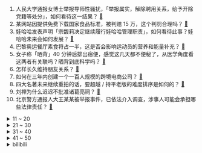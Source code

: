 1. 人民大学通报女博士举报导师性骚扰，「举报属实，解除聘用关系，给予开除党籍等处分」，如何看待这一结果？ [:link:](https://www.zhihu.com/question/662299922)
2. 某网站因提供免费下载国家食品标准，被判赔 15 万，这个判罚合理吗？ [:link:](https://www.zhihu.com/question/661943653)
3. 娃哈哈发表声明「宗馥莉决定继续履行娃哈哈管理职责」，如何看待此事？娃哈哈未来会如何发展？ [:link:](https://www.zhihu.com/question/662306016)
4. 巴黎奥运餐厅素食将占一半，这是否会影响运动员的营养和能量补充？ [:link:](https://www.zhihu.com/question/661994693)
5. 女子称「晒背」40 分钟后排出宿便，感觉这几天都不便秘了，从医学角度看这两者有关联吗？晒背到底科学吗？ [:link:](https://www.zhihu.com/question/662279533)
6. 怎样长久维持朋友关系？ [:link:](https://www.zhihu.com/question/637731756)
7. 如何在三年内创建一个一百人规模的跨境电商公司？ [:link:](https://www.zhihu.com/question/662007967)
8. 四大名著未来继续重拍的话，要超越 / 持平老版的难度排序是如何的？ [:link:](https://www.zhihu.com/question/661903905)
9. 刘禅为什么迟迟不批准诸葛亮祠？ [:link:](https://www.zhihu.com/question/662010639)
10. 北京警方通报人大王某某被举报事件，已依法介入调查，涉事人可能会承担哪些法律责任？ [:link:](https://www.zhihu.com/question/662300534)
<details>
<summary>11 ~ 20</summary>

11. 古代大臣有哪些冷门但是有意思的奏疏/上疏？ [:link:](https://www.zhihu.com/question/661120778)
12. 文笔挑战：也许是风太大了，—————，你会怎样接出下半句？ [:link:](https://www.zhihu.com/question/631742211)
13. 如何看待官方提出「有序推进渐进式延迟法定退休年龄改革」？将带来哪些影响？ [:link:](https://www.zhihu.com/question/662217578)
14. 为什么溶洞景区要打五颜六色的光？ [:link:](https://www.zhihu.com/question/661747466)
15. 《斗破苍穹》里如果有斗圣找上萧炎表示可以救药老，但管他要《焚诀》，萧炎会怎么做？ [:link:](https://www.zhihu.com/question/538037817)
16. 多地充电站禁止插混车辆充电，如何看待这一举措？ [:link:](https://www.zhihu.com/question/605241152)
17. 明明是同一件衣服，「会打扮」和「不会打扮」的人，穿出反差感为什么会这么大？ [:link:](https://www.zhihu.com/question/659728971)
18. 中国象棋里有哪些恶心人的招？ [:link:](https://www.zhihu.com/question/35707794)
19. 如何与不讲理的人讲理？ [:link:](https://www.zhihu.com/question/24865593)
20. 美国总统拜登宣布退出总统竞选，哈里斯「尽一切所能击败特朗普 」，这将对美国大选产生什么影响？ [:link:](https://www.zhihu.com/question/662246140)
</details>
<details>
<summary>21 ~ 30</summary>

21. Ning 称「《英雄联盟》与《DOTA2》都玩得很厉害情况下《英雄联盟》更难」双修玩家的感受是什么样？ [:link:](https://www.zhihu.com/question/662256834)
22. 怎么劝儿子放弃985，去警校？ [:link:](https://www.zhihu.com/question/608804899)
23. 小米MIX Flip能成为“小折叠的分水岭之作”吗？ [:link:](https://www.zhihu.com/question/662120127)
24. 产妇翻栏杆擅入医院施工场地坠亡，医院承担5.7万余元，此案对公共场所履行安全保障义务时有哪些指导意义？ [:link:](https://www.zhihu.com/question/662104469)
25. 梅西和 C 罗相比谁更幸运？ [:link:](https://www.zhihu.com/question/320972165)
26. 如何看待综艺《种地吧》疑因招新人导致掉粉超 85 万？ [:link:](https://www.zhihu.com/question/662170131)
27. 可以放一张猫猫睡懒觉的照片吗？ [:link:](https://www.zhihu.com/question/662051883)
28. 如何一句话激怒竞赛党? [:link:](https://www.zhihu.com/question/657166310)
29. 刘禹锡有哪些绝美的诗？ [:link:](https://www.zhihu.com/question/657512018)
30. 作为职场新人，在饭局中被领导安排点菜时，应如何得体应对？ [:link:](https://www.zhihu.com/question/660814090)
</details>
<details>
<summary>31 ~ 40</summary>

31. 巴黎爆发示威，不满以色列参加奥运，批评「禁俄放以」是双标，如何看待此事？ [:link:](https://www.zhihu.com/question/662209291)
32. 分手将近三年走不出来，几乎每天以泪洗面，我真的很痛苦该怎么办？ [:link:](https://www.zhihu.com/question/662133629)
33. 你的高中生活快乐吗? [:link:](https://www.zhihu.com/question/658268826)
34. 网传郑晓龙导演将拍《红楼梦》，编剧系《甄嬛传》《如懿传》作者流潋紫，你有什么期待和建议？ [:link:](https://www.zhihu.com/question/661550762)
35. 《鸣潮》新角色长离的人设、技能设计，你如何评价？ [:link:](https://www.zhihu.com/question/660362613)
36. 打工人每天如何高效利用晚上的时间做运动？ [:link:](https://www.zhihu.com/question/661420801)
37. 遇到暴露狂后心里产生阴影，特别害怕怎么办？ [:link:](https://www.zhihu.com/question/660663689)
38. 上了大学读了不少课外书，怎么感觉自己没有什么改变，自己还是原来的自己？ [:link:](https://www.zhihu.com/question/434962023)
39. 如何评价《英雄联盟》的「无尽狂潮」模式？ [:link:](https://www.zhihu.com/question/662060616)
40. 端侧模型 + 硬件会是 AI 爆发的下一个机会吗？ [:link:](https://www.zhihu.com/question/661343991)
</details>
<details>
<summary>41 ~ 50</summary>

41. 巴黎奥运会将于 7 月 26 日开幕，你希望看到中国代表团的哪些表现？对巴黎奥运会的开幕有何期待？ [:link:](https://www.zhihu.com/question/661831907)
42. 相比以前，为什么现在喜欢薛宝钗的人变多了？ [:link:](https://www.zhihu.com/question/661063599)
43. 7 月 LPR 报价出炉，1 年期和 5 年期利率均下调 10 个基点，如何解读？将带来哪些影响？ [:link:](https://www.zhihu.com/question/662247770)
44. 双向暗恋的遗憾是什么？ [:link:](https://www.zhihu.com/question/659798989)
45. 你是什么时候对奢侈品失去兴趣的？ [:link:](https://www.zhihu.com/question/364507344)
46. AI 生成时代，现有编程语言还够用吗？ [:link:](https://www.zhihu.com/question/661343995)
47. 如何看待深理工最低分投档线和中山大学打平？ [:link:](https://www.zhihu.com/question/662098187)
48. 猫咪为什么讨厌被人亲？ [:link:](https://www.zhihu.com/question/658441125)
49. 当因频繁受到老板夸奖而被同事孤立时，新人应该如何应对这种职场压力？ [:link:](https://www.zhihu.com/question/660814319)
50. 快走和慢跑的哪个减肥效果好？ [:link:](https://www.zhihu.com/question/661286981)
</details><details>
<summary>bilibili</summary>

</details>